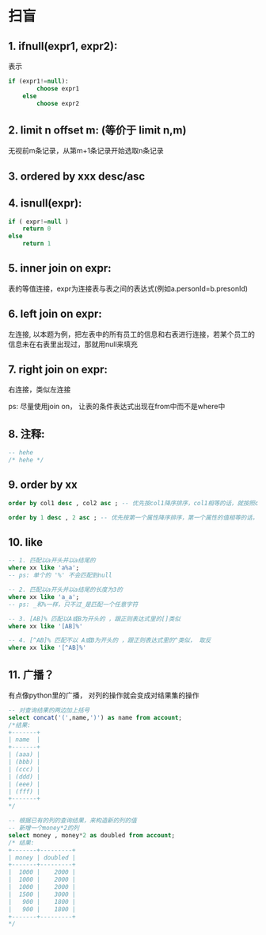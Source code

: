 # 扫盲
## 1. ifnull(expr1, expr2):
表示
```sql
if (expr1!=null):
        choose expr1
    else
        choose expr2
```
## 2. limit n offset m: (等价于 limit n,m)
无视前m条记录，从第m+1条记录开始选取n条记录
        
## 3. ordered by xxx desc/asc

## 4. isnull(expr):
```sql
if ( expr!=null ) 
    return 0
else 
    return 1
```

## 5. inner join on expr:

表的等值连接，expr为连接表与表之间的表达式(例如a.personId=b.presonId)

## 6. left join on expr:

左连接, 以本题为例，把左表中的所有员工的信息和右表进行连接，若某个员工的信息未在右表里出现过，那就用null来填充

## 7. right join on expr:

右连接，类似左连接

ps: 尽量使用join on， 让表的条件表达式出现在from中而不是where中

## 8. 注释:
```sql
-- hehe
/* hehe */
```

## 9. order by xx 
```sql
order by col1 desc , col2 asc ; -- 优先按col1降序排序，col1相等的话，就按照col2升序排序

order by 1 desc , 2 asc ; -- 优先按第一个属性降序排序，第一个属性的值相等的话，就按照第二个属性升序
```

## 10. like
```sql
-- 1. 匹配以a开头并以a结尾的
where xx like 'a%a';
-- ps: 单个的 '%' 不会匹配到null

-- 2. 匹配以a开头并以a结尾的长度为3的
where xx like 'a_a';
-- ps: _和%一样，只不过_是匹配一个任意字符

-- 3. [AB]% 匹配以A或B为开头的 ，跟正则表达式里的[]类似
where xx like '[AB]%'

-- 4. [^AB]% 匹配不以 A或B为开头的 ，跟正则表达式里的^类似， 取反
where xx like '[^AB]%'
```

## 11. 广播？
有点像python里的广播， 对列的操作就会变成对结果集的操作
```sql
-- 对查询结果的两边加上括号
select concat('(',name,')') as name from account;
/*结果:
+-------+
| name  |
+-------+
| (aaa) |
| (bbb) |
| (ccc) |
| (ddd) |
| (eee) |
| (fff) |
+-------+
*/

-- 根据已有的列的查询结果，来构造新的列的值
-- 新增一个money*2的列
select money , money*2 as doubled from account;
/* 结果:
+-------+---------+
| money | doubled |
+-------+---------+
|  1000 |    2000 |
|  1000 |    2000 |
|  1000 |    2000 |
|  1500 |    3000 |
|   900 |    1800 |
|   900 |    1800 |
+-------+---------+
*/

```
